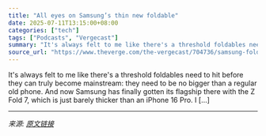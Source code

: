 ```yaml
---
title: "All eyes on Samsung’s thin new foldable"
date: 2025-07-11T13:15:00+08:00
categories: ["tech"]
tags: ["Podcasts", "Vergecast"]
summary: "It's always felt to me like there's a threshold foldables need to hit before they can truly become mainstream: they need to be no bigger than a regular old phone. And now Samsung has finally gotten it"
source_url: "https://www.theverge.com/the-vergecast/704736/samsung-foldables-smartwatches-apple-coo-grok-ai-vergecast"
---
```


It's always felt to me like there's a threshold foldables need to hit before they can truly become mainstream: they need to be no bigger than a regular old phone. And now Samsung has finally gotten its flagship there with the Z Fold 7, which is just barely thicker than an iPhone 16 Pro. I [&#8230;]

---

*来源: [原文链接](https://www.theverge.com/the-vergecast/704736/samsung-foldables-smartwatches-apple-coo-grok-ai-vergecast)*
